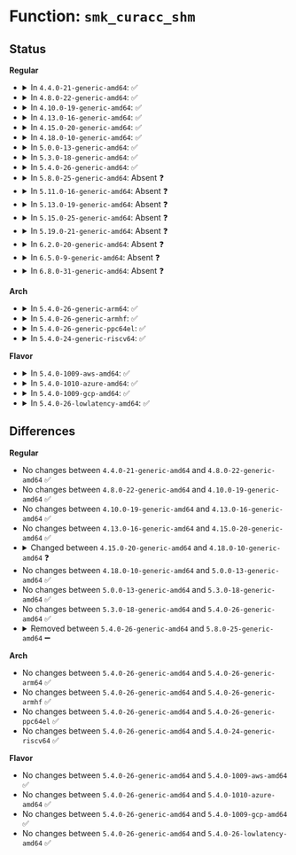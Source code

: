 # Function: <code>smk_curacc_shm</code>

## Status
<b>Regular</b>
<ul>
<li>
<details>
<summary>In <code>4.4.0-21-generic-amd64</code>: ✅</summary>

```c
int smk_curacc_shm(struct shmid_kernel * shp, int access)
```

```json
{
  "name": "smk_curacc_shm",
  "collision_type": "Unique Static",
  "inline_type": "No",
  "funcs": [
    {
      "addr": 18446744071582378672,
      "name": "smk_curacc_shm",
      "external": false,
      "loc": "security/smack/smack_lsm.c:2963",
      "file": "security/smack/smack_lsm.c",
      "inline": "seen, unknown",
      "caller_inline": [],
      "caller_func": [
        "security/smack/smack_lsm.c:smack_shm_shmat",
        "security/smack/smack_lsm.c:smack_shm_shmctl",
        "security/smack/smack_lsm.c:smack_shm_associate"
      ]
    }
  ],
  "symbols": [
    {
      "addr": 18446744071582378672,
      "name": "smk_curacc_shm",
      "section": ".text",
      "bind": "STB_LOCAL",
      "size": 128
    }
  ]
}
```
</details>
</li>
<li>
<details>
<summary>In <code>4.8.0-22-generic-amd64</code>: ✅</summary>

```c
int smk_curacc_shm(struct shmid_kernel * shp, int access)
```

```json
{
  "name": "smk_curacc_shm",
  "collision_type": "Unique Static",
  "inline_type": "No",
  "funcs": [
    {
      "addr": 18446744071582601136,
      "name": "smk_curacc_shm",
      "external": false,
      "loc": "security/smack/smack_lsm.c:2982",
      "file": "security/smack/smack_lsm.c",
      "inline": "seen, unknown",
      "caller_inline": [],
      "caller_func": [
        "security/smack/smack_lsm.c:smack_shm_shmat",
        "security/smack/smack_lsm.c:smack_shm_shmctl",
        "security/smack/smack_lsm.c:smack_shm_associate"
      ]
    }
  ],
  "symbols": [
    {
      "addr": 18446744071582601136,
      "name": "smk_curacc_shm",
      "section": ".text",
      "bind": "STB_LOCAL",
      "size": 128
    }
  ]
}
```
</details>
</li>
<li>
<details>
<summary>In <code>4.10.0-19-generic-amd64</code>: ✅</summary>

```c
int smk_curacc_shm(struct shmid_kernel * shp, int access)
```

```json
{
  "name": "smk_curacc_shm",
  "collision_type": "Unique Static",
  "inline_type": "No",
  "funcs": [
    {
      "addr": 18446744071582693184,
      "name": "smk_curacc_shm",
      "external": false,
      "loc": "security/smack/smack_lsm.c:2981",
      "file": "security/smack/smack_lsm.c",
      "inline": "seen, unknown",
      "caller_inline": [],
      "caller_func": [
        "security/smack/smack_lsm.c:smack_shm_shmat",
        "security/smack/smack_lsm.c:smack_shm_shmctl",
        "security/smack/smack_lsm.c:smack_shm_associate"
      ]
    }
  ],
  "symbols": [
    {
      "addr": 18446744071582693184,
      "name": "smk_curacc_shm",
      "section": ".text",
      "bind": "STB_LOCAL",
      "size": 128
    }
  ]
}
```
</details>
</li>
<li>
<details>
<summary>In <code>4.13.0-16-generic-amd64</code>: ✅</summary>

```c
int smk_curacc_shm(struct shmid_kernel * shp, int access)
```

```json
{
  "name": "smk_curacc_shm",
  "collision_type": "Unique Static",
  "inline_type": "No",
  "funcs": [
    {
      "addr": 18446744071582791504,
      "name": "smk_curacc_shm",
      "external": false,
      "loc": "security/smack/smack_lsm.c:2875",
      "file": "security/smack/smack_lsm.c",
      "inline": "seen, unknown",
      "caller_inline": [],
      "caller_func": [
        "security/smack/smack_lsm.c:smack_shm_shmat",
        "security/smack/smack_lsm.c:smack_shm_shmctl",
        "security/smack/smack_lsm.c:smack_shm_shmctl",
        "security/smack/smack_lsm.c:smack_shm_associate"
      ]
    }
  ],
  "symbols": [
    {
      "addr": 18446744071582791504,
      "name": "smk_curacc_shm",
      "section": ".text",
      "bind": "STB_LOCAL",
      "size": 139
    }
  ]
}
```
</details>
</li>
<li>
<details>
<summary>In <code>4.15.0-20-generic-amd64</code>: ✅</summary>

```c
int smk_curacc_shm(struct shmid_kernel * shp, int access)
```

```json
{
  "name": "smk_curacc_shm",
  "collision_type": "Unique Static",
  "inline_type": "No",
  "funcs": [
    {
      "addr": 18446744071582947856,
      "name": "smk_curacc_shm",
      "external": false,
      "loc": "security/smack/smack_lsm.c:2844",
      "file": "security/smack/smack_lsm.c",
      "inline": "seen, unknown",
      "caller_inline": [],
      "caller_func": [
        "security/smack/smack_lsm.c:smack_shm_shmat",
        "security/smack/smack_lsm.c:smack_shm_shmctl",
        "security/smack/smack_lsm.c:smack_shm_shmctl",
        "security/smack/smack_lsm.c:smack_shm_associate"
      ]
    }
  ],
  "symbols": [
    {
      "addr": 18446744071582947856,
      "name": "smk_curacc_shm",
      "section": ".text",
      "bind": "STB_LOCAL",
      "size": 139
    }
  ]
}
```
</details>
</li>
<li>
<details>
<summary>In <code>4.18.0-10-generic-amd64</code>: ✅</summary>

```c
int smk_curacc_shm(struct kern_ipc_perm * isp, int access)
```

```json
{
  "name": "smk_curacc_shm",
  "collision_type": "Unique Static",
  "inline_type": "No",
  "funcs": [
    {
      "addr": 18446744071583148352,
      "name": "smk_curacc_shm",
      "external": false,
      "loc": "security/smack/smack_lsm.c:3027",
      "file": "security/smack/smack_lsm.c",
      "inline": "seen, unknown",
      "caller_inline": [],
      "caller_func": [
        "security/smack/smack_lsm.c:smack_shm_shmat",
        "security/smack/smack_lsm.c:smack_shm_shmctl",
        "security/smack/smack_lsm.c:smack_shm_shmctl",
        "security/smack/smack_lsm.c:smack_shm_associate"
      ]
    }
  ],
  "symbols": [
    {
      "addr": 18446744071583148352,
      "name": "smk_curacc_shm",
      "section": ".text",
      "bind": "STB_LOCAL",
      "size": 128
    }
  ]
}
```
</details>
</li>
<li>
<details>
<summary>In <code>5.0.0-13-generic-amd64</code>: ✅</summary>

```c
int smk_curacc_shm(struct kern_ipc_perm * isp, int access)
```

```json
{
  "name": "smk_curacc_shm",
  "collision_type": "Unique Static",
  "inline_type": "No",
  "funcs": [
    {
      "addr": 18446744071583264752,
      "name": "smk_curacc_shm",
      "external": false,
      "loc": "security/smack/smack_lsm.c:2845",
      "file": "security/smack/smack_lsm.c",
      "inline": "seen, unknown",
      "caller_inline": [],
      "caller_func": [
        "security/smack/smack_lsm.c:smack_shm_shmat",
        "security/smack/smack_lsm.c:smack_shm_shmctl",
        "security/smack/smack_lsm.c:smack_shm_shmctl",
        "security/smack/smack_lsm.c:smack_shm_associate"
      ]
    }
  ],
  "symbols": [
    {
      "addr": 18446744071583264752,
      "name": "smk_curacc_shm",
      "section": ".text",
      "bind": "STB_LOCAL",
      "size": 139
    }
  ]
}
```
</details>
</li>
<li>
<details>
<summary>In <code>5.3.0-18-generic-amd64</code>: ✅</summary>

```c
int smk_curacc_shm(struct kern_ipc_perm * isp, int access)
```

```json
{
  "name": "smk_curacc_shm",
  "collision_type": "Unique Static",
  "inline_type": "No",
  "funcs": [
    {
      "addr": 18446744071583452288,
      "name": "smk_curacc_shm",
      "external": false,
      "loc": "security/smack/smack_lsm.c:2937",
      "file": "security/smack/smack_lsm.c",
      "inline": "seen, unknown",
      "caller_inline": [],
      "caller_func": [
        "security/smack/smack_lsm.c:smack_shm_shmat",
        "security/smack/smack_lsm.c:smack_shm_shmctl",
        "security/smack/smack_lsm.c:smack_shm_shmctl",
        "security/smack/smack_lsm.c:smack_shm_associate"
      ]
    }
  ],
  "symbols": [
    {
      "addr": 18446744071583452288,
      "name": "smk_curacc_shm",
      "section": ".text",
      "bind": "STB_LOCAL",
      "size": 135
    }
  ]
}
```
</details>
</li>
<li>
<details>
<summary>In <code>5.4.0-26-generic-amd64</code>: ✅</summary>

```c
int smk_curacc_shm(struct kern_ipc_perm * isp, int access)
```

```json
{
  "name": "smk_curacc_shm",
  "collision_type": "Unique Static",
  "inline_type": "No",
  "funcs": [
    {
      "addr": 18446744071583557696,
      "name": "smk_curacc_shm",
      "external": false,
      "loc": "security/smack/smack_lsm.c:2932",
      "file": "security/smack/smack_lsm.c",
      "inline": "seen, unknown",
      "caller_inline": [],
      "caller_func": [
        "security/smack/smack_lsm.c:smack_shm_shmat",
        "security/smack/smack_lsm.c:smack_shm_shmctl",
        "security/smack/smack_lsm.c:smack_shm_shmctl",
        "security/smack/smack_lsm.c:smack_shm_associate"
      ]
    }
  ],
  "symbols": [
    {
      "addr": 18446744071583557696,
      "name": "smk_curacc_shm",
      "section": ".text",
      "bind": "STB_LOCAL",
      "size": 135
    }
  ]
}
```
</details>
</li>
<li>
<details>
<summary>In <code>5.8.0-25-generic-amd64</code>: Absent ❓</summary>

```json
{
  "name": "smk_curacc_shm",
  "collision_type": "Unique Static",
  "inline_type": "Full",
  "funcs": [
    {
      "addr": 18446744071583910246,
      "name": "smk_curacc_shm",
      "external": false,
      "loc": "security/smack/smack_lsm.c:2913",
      "file": "security/smack/smack_lsm.c",
      "inline": "not declared, inlined",
      "caller_inline": [
        "security/smack/smack_lsm.c:smack_shm_shmat",
        "security/smack/smack_lsm.c:smack_shm_shmctl",
        "security/smack/smack_lsm.c:smack_shm_associate"
      ],
      "caller_func": []
    }
  ],
  "symbols": []
}
```
</details>
</li>
<li>
<details>
<summary>In <code>5.11.0-16-generic-amd64</code>: Absent ❓</summary>

```json
{
  "name": "smk_curacc_shm",
  "collision_type": "Unique Static",
  "inline_type": "Full",
  "funcs": [
    {
      "addr": 18446744071584030918,
      "name": "smk_curacc_shm",
      "external": false,
      "loc": "security/smack/smack_lsm.c:2928",
      "file": "security/smack/smack_lsm.c",
      "inline": "not declared, inlined",
      "caller_inline": [
        "security/smack/smack_lsm.c:smack_shm_shmat",
        "security/smack/smack_lsm.c:smack_shm_shmctl",
        "security/smack/smack_lsm.c:smack_shm_associate"
      ],
      "caller_func": []
    }
  ],
  "symbols": []
}
```
</details>
</li>
<li>
<details>
<summary>In <code>5.13.0-19-generic-amd64</code>: Absent ❓</summary>

```json
{
  "name": "smk_curacc_shm",
  "collision_type": "Unique Static",
  "inline_type": "Full",
  "funcs": [
    {
      "addr": 18446744071584058661,
      "name": "smk_curacc_shm",
      "external": false,
      "loc": "security/smack/smack_lsm.c:2927",
      "file": "security/smack/smack_lsm.c",
      "inline": "not declared, inlined",
      "caller_inline": [
        "security/smack/smack_lsm.c:smack_shm_shmat",
        "security/smack/smack_lsm.c:smack_shm_shmctl",
        "security/smack/smack_lsm.c:smack_shm_associate"
      ],
      "caller_func": []
    }
  ],
  "symbols": []
}
```
</details>
</li>
<li>
<details>
<summary>In <code>5.15.0-25-generic-amd64</code>: Absent ❓</summary>

```json
{
  "name": "smk_curacc_shm",
  "collision_type": "Unique Static",
  "inline_type": "Full",
  "funcs": [
    {
      "addr": 18446744071584430741,
      "name": "smk_curacc_shm",
      "external": false,
      "loc": "security/smack/smack_lsm.c:2927",
      "file": "security/smack/smack_lsm.c",
      "inline": "not declared, inlined",
      "caller_inline": [
        "security/smack/smack_lsm.c:smack_shm_shmat",
        "security/smack/smack_lsm.c:smack_shm_shmctl",
        "security/smack/smack_lsm.c:smack_shm_associate"
      ],
      "caller_func": []
    }
  ],
  "symbols": []
}
```
</details>
</li>
<li>
<details>
<summary>In <code>5.19.0-21-generic-amd64</code>: Absent ❓</summary>

```json
{
  "name": "smk_curacc_shm",
  "collision_type": "Unique Static",
  "inline_type": "Full",
  "funcs": [
    {
      "addr": 18446744071585060621,
      "name": "smk_curacc_shm",
      "external": false,
      "loc": "security/smack/smack_lsm.c:2934",
      "file": "security/smack/smack_lsm.c",
      "inline": "not declared, inlined",
      "caller_inline": [
        "security/smack/smack_lsm.c:smack_shm_shmat",
        "security/smack/smack_lsm.c:smack_shm_shmctl",
        "security/smack/smack_lsm.c:smack_shm_associate"
      ],
      "caller_func": []
    }
  ],
  "symbols": []
}
```
</details>
</li>
<li>
<details>
<summary>In <code>6.2.0-20-generic-amd64</code>: Absent ❓</summary>

```json
{
  "name": "smk_curacc_shm",
  "collision_type": "Unique Static",
  "inline_type": "Full",
  "funcs": [
    {
      "addr": 18446744071585781501,
      "name": "smk_curacc_shm",
      "external": false,
      "loc": "security/smack/smack_lsm.c:3009",
      "file": "security/smack/smack_lsm.c",
      "inline": "not declared, inlined",
      "caller_inline": [
        "security/smack/smack_lsm.c:smack_shm_shmat",
        "security/smack/smack_lsm.c:smack_shm_shmctl",
        "security/smack/smack_lsm.c:smack_shm_associate"
      ],
      "caller_func": []
    }
  ],
  "symbols": []
}
```
</details>
</li>
<li>
<details>
<summary>In <code>6.5.0-9-generic-amd64</code>: Absent ❓</summary>

```json
{
  "name": "smk_curacc_shm",
  "collision_type": "Unique Static",
  "inline_type": "Full",
  "funcs": [
    {
      "addr": 18446744071586014429,
      "name": "smk_curacc_shm",
      "external": false,
      "loc": "security/smack/smack_lsm.c:3072",
      "file": "security/smack/smack_lsm.c",
      "inline": "not declared, inlined",
      "caller_inline": [
        "security/smack/smack_lsm.c:smack_shm_shmat",
        "security/smack/smack_lsm.c:smack_shm_shmctl",
        "security/smack/smack_lsm.c:smack_shm_associate"
      ],
      "caller_func": []
    }
  ],
  "symbols": []
}
```
</details>
</li>
<li>
<details>
<summary>In <code>6.8.0-31-generic-amd64</code>: Absent ❓</summary>

```json
{
  "name": "smk_curacc_shm",
  "collision_type": "Unique Static",
  "inline_type": "Full",
  "funcs": [
    {
      "addr": 18446744071586262813,
      "name": "smk_curacc_shm",
      "external": false,
      "loc": "security/smack/smack_lsm.c:3131",
      "file": "security/smack/smack_lsm.c",
      "inline": "not declared, inlined",
      "caller_inline": [
        "security/smack/smack_lsm.c:smack_shm_shmat",
        "security/smack/smack_lsm.c:smack_shm_shmctl",
        "security/smack/smack_lsm.c:smack_shm_associate"
      ],
      "caller_func": []
    }
  ],
  "symbols": []
}
```
</details>
</li>
</ul>
<b>Arch</b>
<ul>
<li>
<details>
<summary>In <code>5.4.0-26-generic-arm64</code>: ✅</summary>

```c
int smk_curacc_shm(struct kern_ipc_perm * isp, int access)
```

```json
{
  "name": "smk_curacc_shm",
  "collision_type": "Unique Static",
  "inline_type": "No",
  "funcs": [
    {
      "addr": 18446603336495333056,
      "name": "smk_curacc_shm",
      "external": false,
      "loc": "security/smack/smack_lsm.c:2932",
      "file": "security/smack/smack_lsm.c",
      "inline": "seen, unknown",
      "caller_inline": [],
      "caller_func": [
        "security/smack/smack_lsm.c:smack_shm_shmat",
        "security/smack/smack_lsm.c:smack_shm_shmctl",
        "security/smack/smack_lsm.c:smack_shm_associate"
      ]
    }
  ],
  "symbols": [
    {
      "addr": 18446603336495333056,
      "name": "smk_curacc_shm",
      "section": ".text",
      "bind": "STB_LOCAL",
      "size": 160
    }
  ]
}
```
</details>
</li>
<li>
<details>
<summary>In <code>5.4.0-26-generic-armhf</code>: ✅</summary>

```c
int smk_curacc_shm(struct kern_ipc_perm * isp, int access)
```

```json
{
  "name": "smk_curacc_shm",
  "collision_type": "Unique Static",
  "inline_type": "No",
  "funcs": [
    {
      "addr": 3228709244,
      "name": "smk_curacc_shm",
      "external": false,
      "loc": "security/smack/smack_lsm.c:2932",
      "file": "security/smack/smack_lsm.c",
      "inline": "seen, unknown",
      "caller_inline": [],
      "caller_func": [
        "security/smack/smack_lsm.c:smack_shm_shmat",
        "security/smack/smack_lsm.c:smack_shm_shmctl",
        "security/smack/smack_lsm.c:smack_shm_shmctl",
        "security/smack/smack_lsm.c:smack_shm_associate"
      ]
    }
  ],
  "symbols": [
    {
      "addr": 3228709244,
      "name": "smk_curacc_shm",
      "section": ".text",
      "bind": "STB_LOCAL",
      "size": 164
    }
  ]
}
```
</details>
</li>
<li>
<details>
<summary>In <code>5.4.0-26-generic-ppc64el</code>: ✅</summary>

```c
int smk_curacc_shm(struct kern_ipc_perm * isp, int access)
```

```json
{
  "name": "smk_curacc_shm",
  "collision_type": "Unique Static",
  "inline_type": "No",
  "funcs": [
    {
      "addr": 13835058055289331792,
      "name": "smk_curacc_shm",
      "external": false,
      "loc": "security/smack/smack_lsm.c:2932",
      "file": "security/smack/smack_lsm.c",
      "inline": "seen, unknown",
      "caller_inline": [],
      "caller_func": [
        "security/smack/smack_lsm.c:smack_shm_shmat",
        "security/smack/smack_lsm.c:smack_shm_shmctl",
        "security/smack/smack_lsm.c:smack_shm_shmctl",
        "security/smack/smack_lsm.c:smack_shm_associate"
      ]
    }
  ],
  "symbols": [
    {
      "addr": 13835058055289331792,
      "name": "smk_curacc_shm",
      "section": ".text",
      "bind": "STB_LOCAL",
      "size": 172
    }
  ]
}
```
</details>
</li>
<li>
<details>
<summary>In <code>5.4.0-24-generic-riscv64</code>: ✅</summary>

```c
int smk_curacc_shm(struct kern_ipc_perm * isp, int access)
```

```json
{
  "name": "smk_curacc_shm",
  "collision_type": "Unique Static",
  "inline_type": "No",
  "funcs": [
    {
      "addr": 18446743936274541796,
      "name": "smk_curacc_shm",
      "external": false,
      "loc": "security/smack/smack_lsm.c:2932",
      "file": "security/smack/smack_lsm.c",
      "inline": "seen, unknown",
      "caller_inline": [],
      "caller_func": [
        "security/smack/smack_lsm.c:smack_shm_shmat",
        "security/smack/smack_lsm.c:smack_shm_shmctl",
        "security/smack/smack_lsm.c:smack_shm_associate"
      ]
    }
  ],
  "symbols": [
    {
      "addr": 18446743936274541796,
      "name": "smk_curacc_shm",
      "section": ".text",
      "bind": "STB_LOCAL",
      "size": 114
    }
  ]
}
```
</details>
</li>
</ul>
<b>Flavor</b>
<ul>
<li>
<details>
<summary>In <code>5.4.0-1009-aws-amd64</code>: ✅</summary>

```c
int smk_curacc_shm(struct kern_ipc_perm * isp, int access)
```

```json
{
  "name": "smk_curacc_shm",
  "collision_type": "Unique Static",
  "inline_type": "No",
  "funcs": [
    {
      "addr": 18446744071583526432,
      "name": "smk_curacc_shm",
      "external": false,
      "loc": "security/smack/smack_lsm.c:2932",
      "file": "security/smack/smack_lsm.c",
      "inline": "seen, unknown",
      "caller_inline": [],
      "caller_func": [
        "security/smack/smack_lsm.c:smack_shm_shmat",
        "security/smack/smack_lsm.c:smack_shm_shmctl",
        "security/smack/smack_lsm.c:smack_shm_shmctl",
        "security/smack/smack_lsm.c:smack_shm_associate"
      ]
    }
  ],
  "symbols": [
    {
      "addr": 18446744071583526432,
      "name": "smk_curacc_shm",
      "section": ".text",
      "bind": "STB_LOCAL",
      "size": 135
    }
  ]
}
```
</details>
</li>
<li>
<details>
<summary>In <code>5.4.0-1010-azure-amd64</code>: ✅</summary>

```c
int smk_curacc_shm(struct kern_ipc_perm * isp, int access)
```

```json
{
  "name": "smk_curacc_shm",
  "collision_type": "Unique Static",
  "inline_type": "No",
  "funcs": [
    {
      "addr": 18446744071583463488,
      "name": "smk_curacc_shm",
      "external": false,
      "loc": "security/smack/smack_lsm.c:2932",
      "file": "security/smack/smack_lsm.c",
      "inline": "seen, unknown",
      "caller_inline": [],
      "caller_func": [
        "security/smack/smack_lsm.c:smack_shm_shmat",
        "security/smack/smack_lsm.c:smack_shm_shmctl",
        "security/smack/smack_lsm.c:smack_shm_shmctl",
        "security/smack/smack_lsm.c:smack_shm_associate"
      ]
    }
  ],
  "symbols": [
    {
      "addr": 18446744071583463488,
      "name": "smk_curacc_shm",
      "section": ".text",
      "bind": "STB_LOCAL",
      "size": 135
    }
  ]
}
```
</details>
</li>
<li>
<details>
<summary>In <code>5.4.0-1009-gcp-amd64</code>: ✅</summary>

```c
int smk_curacc_shm(struct kern_ipc_perm * isp, int access)
```

```json
{
  "name": "smk_curacc_shm",
  "collision_type": "Unique Static",
  "inline_type": "No",
  "funcs": [
    {
      "addr": 18446744071583510208,
      "name": "smk_curacc_shm",
      "external": false,
      "loc": "security/smack/smack_lsm.c:2932",
      "file": "security/smack/smack_lsm.c",
      "inline": "seen, unknown",
      "caller_inline": [],
      "caller_func": [
        "security/smack/smack_lsm.c:smack_shm_shmat",
        "security/smack/smack_lsm.c:smack_shm_shmctl",
        "security/smack/smack_lsm.c:smack_shm_shmctl",
        "security/smack/smack_lsm.c:smack_shm_associate"
      ]
    }
  ],
  "symbols": [
    {
      "addr": 18446744071583510208,
      "name": "smk_curacc_shm",
      "section": ".text",
      "bind": "STB_LOCAL",
      "size": 135
    }
  ]
}
```
</details>
</li>
<li>
<details>
<summary>In <code>5.4.0-26-lowlatency-amd64</code>: ✅</summary>

```c
int smk_curacc_shm(struct kern_ipc_perm * isp, int access)
```

```json
{
  "name": "smk_curacc_shm",
  "collision_type": "Unique Static",
  "inline_type": "No",
  "funcs": [
    {
      "addr": 18446744071583606848,
      "name": "smk_curacc_shm",
      "external": false,
      "loc": "security/smack/smack_lsm.c:2932",
      "file": "security/smack/smack_lsm.c",
      "inline": "seen, unknown",
      "caller_inline": [],
      "caller_func": [
        "security/smack/smack_lsm.c:smack_shm_shmat",
        "security/smack/smack_lsm.c:smack_shm_shmctl",
        "security/smack/smack_lsm.c:smack_shm_shmctl",
        "security/smack/smack_lsm.c:smack_shm_associate"
      ]
    }
  ],
  "symbols": [
    {
      "addr": 18446744071583606848,
      "name": "smk_curacc_shm",
      "section": ".text",
      "bind": "STB_LOCAL",
      "size": 135
    }
  ]
}
```
</details>
</li>
</ul>

## Differences
<b>Regular</b>
<ul>
<li>
No changes between <code>4.4.0-21-generic-amd64</code> and <code>4.8.0-22-generic-amd64</code> ✅
</li>
<li>
No changes between <code>4.8.0-22-generic-amd64</code> and <code>4.10.0-19-generic-amd64</code> ✅
</li>
<li>
No changes between <code>4.10.0-19-generic-amd64</code> and <code>4.13.0-16-generic-amd64</code> ✅
</li>
<li>
No changes between <code>4.13.0-16-generic-amd64</code> and <code>4.15.0-20-generic-amd64</code> ✅
</li>
<li>
<details>
<summary>Changed between <code>4.15.0-20-generic-amd64</code> and <code>4.18.0-10-generic-amd64</code> ❓</summary>
<ul>
<li>
<b>Param added. </b>
<code>struct kern_ipc_perm * isp</code>
</li>
<li>
<b>Param removed. </b>
<code>struct shmid_kernel * shp</code>
</li>
</ul>
</details>
</li>
<li>
No changes between <code>4.18.0-10-generic-amd64</code> and <code>5.0.0-13-generic-amd64</code> ✅
</li>
<li>
No changes between <code>5.0.0-13-generic-amd64</code> and <code>5.3.0-18-generic-amd64</code> ✅
</li>
<li>
No changes between <code>5.3.0-18-generic-amd64</code> and <code>5.4.0-26-generic-amd64</code> ✅
</li>
<li>
<details>
<summary>Removed between <code>5.4.0-26-generic-amd64</code> and <code>5.8.0-25-generic-amd64</code> ➖</summary>

```c
int smk_curacc_shm(struct kern_ipc_perm * isp, int access)
```
</details>
</li>
</ul>
<b>Arch</b>
<ul>
<li>
No changes between <code>5.4.0-26-generic-amd64</code> and <code>5.4.0-26-generic-arm64</code> ✅
</li>
<li>
No changes between <code>5.4.0-26-generic-amd64</code> and <code>5.4.0-26-generic-armhf</code> ✅
</li>
<li>
No changes between <code>5.4.0-26-generic-amd64</code> and <code>5.4.0-26-generic-ppc64el</code> ✅
</li>
<li>
No changes between <code>5.4.0-26-generic-amd64</code> and <code>5.4.0-24-generic-riscv64</code> ✅
</li>
</ul>
<b>Flavor</b>
<ul>
<li>
No changes between <code>5.4.0-26-generic-amd64</code> and <code>5.4.0-1009-aws-amd64</code> ✅
</li>
<li>
No changes between <code>5.4.0-26-generic-amd64</code> and <code>5.4.0-1010-azure-amd64</code> ✅
</li>
<li>
No changes between <code>5.4.0-26-generic-amd64</code> and <code>5.4.0-1009-gcp-amd64</code> ✅
</li>
<li>
No changes between <code>5.4.0-26-generic-amd64</code> and <code>5.4.0-26-lowlatency-amd64</code> ✅
</li>
</ul>

